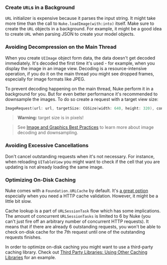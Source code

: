 ### Create `URL`s in a Background

`URL` initializer is expensive because it parses the input string. It might take more time than the call to `Nuke.loadImage(with:into)` itself. Make sure to create the `URL` objects in a background. For example, it might be a good idea to create `URL` when parsing JSON to create your model objects.


### Avoiding Decompression on the Main Thread

When you create `UIImage` object form data, the data doesn't get decoded immediately. It's decoded the first time it's used - for example, when you display the image in an image view. Decoding is a resource-intensive operation, if you do it on the main thread you might see dropped frames, especially for image formats like JPEG.

To prevent decoding happening on the main thread, Nuke perform it in a background for you. But for even better performance it's recommended to downsample the images. To do so create a request with a target view size:

```swift
ImageRequest(url: url, targetSize: CGSize(width: 640, height: 320), contentMode: .aspectFill)
```

> **Warning:** target size is in pixels!

> See [Image and Graphics Best Practices](https://developer.apple.com/videos/play/wwdc2018/219) to learn more about image decoding and downsampling.


### Avoiding Excessive Cancellations

Don't cancel outstanding requests when it's not necessary. For instance, when reloading `UITableView` you might want to check if the cell that you are updating is not already loading the same image.


### Optimizing On-Disk Caching

Nuke comes with a `Foundation.URLCache` by default. It's [a great option](https://kean.github.io/post/image-caching) especially when you need a HTTP cache validation. However, it might be a little bit slow.

Cache lookup is a part of `URLSessionTask` flow which has some implications. The amount of concurrent `URLSessionTasks` is limited to 6 by Nuke (you can't just fire off an arbitrary number of concurrent HTTP requests). It means that if there are already 6 outstanding requests, you won't be able to check on-disk cache for the 7th request until one of the outstanding requests finishes.

In order to optimize on-disk caching you might want to use a third-party caching library. Check out [Third Party Libraries: Using Other Caching Libraries](https://github.com/kean/Nuke/blob/master/Documentation/Guides/Third%20Party%20Libraries.md#using-other-caching-libraries) for an example.
